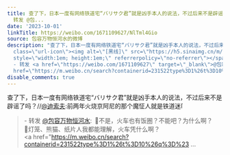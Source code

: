 ```yaml
---
title: 查了下，日本一度有网络铁道宅“バリサク君”就是凶手本人的说法，不过后来不是辟谣了吗？//@迪索夫:前两年火烧京阿尼的那个魔怔人就是铁道迷[黑线] -
  转发 @包...
date: '2023-10-01'
linkTitle: https://weibo.com/1671109627/NlTml4Gio
source: 包容万物恒河水的微博
description: "查了下，日本一度有网络铁道宅“バリサク君”就是凶手本人的说法，不过后来不是辟谣了吗？//<a href=\"https://weibo.com/n/%E8%BF%AA%E7%B4%A2%E5%A4%AB\">@迪索夫</a>:前两年火烧京阿尼的那个魔怔人就是铁道迷<span
  class=\"url-icon\"><img alt=\"[黑线]\" src=\"https://h5.sinaimg.cn/m/emoticon/icon/default/d_heixian-1bcf71bba6.png\"
  style=\"width:1em; height:1em;\" referrerpolicy=\"no-referrer\"></span><br><blockquote>
  - 转发 <a href=\"https://weibo.com/1671109627\" target=\"_blank\">@包容万物恒河水</a>: \U0001F53A不是，火车也有饭圈？不能吧？为什么啊？<br>\U0001F53A灯笼、熊猫、纸片人我都能理解，火车凭什么啊？<br><a
  href=\"https://m.weibo.cn/search?containerid=231522type%3D1%26t%3D10%26q%3D%23 ..."
disable_comments: true
---
```

查了下，日本一度有网络铁道宅“バリサク君”就是凶手本人的说法，不过后来不是辟谣了吗？//<a href="https://weibo.com/n/%E8%BF%AA%E7%B4%A2%E5%A4%AB">@迪索夫</a>:前两年火烧京阿尼的那个魔怔人就是铁道迷<span class="url-icon"><img alt="[黑线]" src="https://h5.sinaimg.cn/m/emoticon/icon/default/d_heixian-1bcf71bba6.png" style="width:1em; height:1em;" referrerpolicy="no-referrer"></span><br><blockquote> - 转发 <a href="https://weibo.com/1671109627" target="_blank">@包容万物恒河水</a>: 🔺不是，火车也有饭圈？不能吧？为什么啊？<br>🔺灯笼、熊猫、纸片人我都能理解，火车凭什么啊？<br><a href="https://m.weibo.cn/search?containerid=231522type%3D1%26t%3D10%26q%3D%23 ...